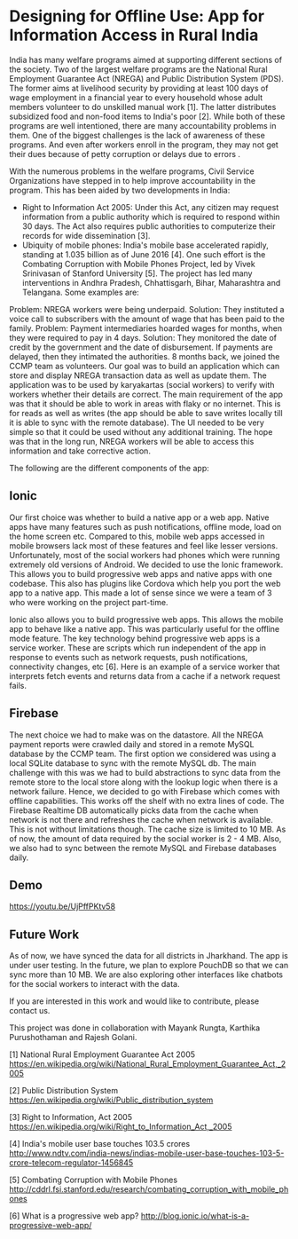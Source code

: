 # Designing for Offline Use: App for Information Access in Rural India

India has many welfare programs aimed at supporting different sections of the society. Two of the largest welfare programs are the National Rural Employment Guarantee Act (NREGA) and Public Distribution System (PDS). The former aims at livelihood security by providing at least 100 days of wage employment in a financial year to every household whose adult members volunteer to do unskilled manual work [1]. The latter distributes subsidized food and non-food items to India's poor [2]. While both of these programs are well intentioned, there are many accountability problems in them. One of the biggest challenges is the lack of awareness of these programs. And even after workers enroll in the program, they may not get their dues because of petty corruption or delays due to errors .

With the numerous problems in the welfare programs, Civil Service Organizations have stepped in to help improve accountability in the program. This has been aided by two developments in India:

- Right to Information Act 2005: Under this Act, any citizen may request information from a public authority which is required to respond within 30 days. The Act also requires public authorities to computerize their records for wide dissemination [3].
- Ubiquity of mobile phones: India's mobile base accelerated rapidly, standing at 1.035 billion as of June 2016 [4].
One such effort is the Combating Corruption with Mobile Phones Project, led by Vivek Srinivasan of Stanford University [5]. The project has led many interventions in Andhra Pradesh, Chhattisgarh, Bihar, Maharashtra and Telangana. Some examples are:

Problem: NREGA workers were being underpaid. Solution: They instituted a voice call to subscribers with the amount of wage that has been paid to the family.
Problem: Payment intermediaries hoarded wages for months, when they were required to pay in 4 days. Solution: They monitored the date of credit by the government and the date of disbursement. If payments are delayed, then they intimated the authorities.
8 months back, we joined the CCMP team as volunteers. Our goal was to build an application which can store and display NREGA transaction data as well as update them. The application was to be used by karyakartas (social workers) to verify with workers whether their details are correct. The main requirement of the app was that it should be able to work in areas with flaky or no internet. This is for reads as well as writes (the app should be able to save writes locally till it is able to sync with the remote database). The UI needed to be very simple so that it could be used without any additional training. The hope was that in the long run, NREGA workers will be able to access this information and take corrective action.

The following are the different components of the app:

## Ionic
Our first choice was whether to build a native app or a web app. Native apps have many features such as push notifications, offline mode, load on the home screen etc. Compared to this, mobile web apps accessed in mobile browsers lack most of these features and feel like lesser versions. Unfortunately, most of the social workers had phones which were running extremely old versions of Android. We decided to use the Ionic framework. This allows you to build progressive web apps and native apps with one codebase. This also has plugins like Cordova which help you port the web app to a native app. This made a lot of sense since we were a team of 3 who were working on the project part-time.

Ionic also allows you to build progressive web apps. This allows the mobile app to behave like a native app. This was particularly useful for the offline mode feature. The key technology behind progressive web apps is a service worker. These are scripts which run independent of the app in response to events such as network requests, push notifications, connectivity changes, etc [6]. Here is an example of a service worker that interprets fetch events and returns data from a cache if a network request fails.

## Firebase
The next choice we had to make was on the datastore. All the NREGA payment reports were crawled daily and stored in a remote MySQL database by the CCMP team. The first option we considered was using a local SQLite database to sync with the remote MySQL db. The main challenge with this was we had to build abstractions to sync data from the remote store to the local store along with the lookup logic when there is a network failure. Hence, we decided to go with Firebase which comes with offline capabilities. This works off the shelf with no extra lines of code. The Firebase Realtime DB automatically picks data from the cache when network is not there and refreshes the cache when network is available. This is not without limitations though. The cache size is limited to 10 MB. As of now, the amount of data required by the social worker is 2 - 4 MB. Also, we also had to sync between the remote MySQL and Firebase databases daily.

## Demo
https://youtu.be/UjPffPKtv58

## Future Work
As of now, we have synced the data for all districts in Jharkhand. The app is under user testing. In the future, we plan to explore PouchDB so that we can sync more than 10 MB. We are also exploring other interfaces like chatbots for the social workers to interact with the data.

If you are interested in this work and would like to contribute, please contact us.

This project was done in collaboration with Mayank Rungta, Karthika Purushothaman and Rajesh Golani.

[1] National Rural Employment Guarantee Act 2005 https://en.wikipedia.org/wiki/National_Rural_Employment_Guarantee_Act,_2005

[2] Public Distribution System https://en.wikipedia.org/wiki/Public_distribution_system

[3] Right to Information, Act 2005 https://en.wikipedia.org/wiki/Right_to_Information_Act,_2005

[4] India's mobile user base touches 103.5 crores http://www.ndtv.com/india-news/indias-mobile-user-base-touches-103-5-crore-telecom-regulator-1456845

[5] Combating Corruption with Mobile Phones http://cddrl.fsi.stanford.edu/research/combating_corruption_with_mobile_phones

[6] What is a progressive web app? http://blog.ionic.io/what-is-a-progressive-web-app/

